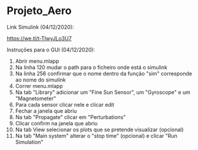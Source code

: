 # Projeto_Aero
 
Link Simulink (04/12/2020):

https://we.tl/t-TlwyJLo3U7

Instruções para o GUI (04/12/2020):

1. Abrir menu.mlapp
2. Na linha 120 mudar o path para o ficheiro onde está o simulink
3. Na linha 256 confirmar que o nome dentro da função "sim" corresponde ao nome do simulink
4. Correr menu.mlapp
5. Na tab "Library" adicionar um "Fine Sun Sensor", um "Gyroscope" e um "Magnetometer"
6. Para cada sensor clicar nele e clicar edit
7. Fechar a janela que abriu
8. Na tab "Propagate" clicar em "Perturbations"
9. Clicar confirm na janela que abriu
10. Na tab View selecionar os plots que se pretende visualizar (opcional)
11. Na tab "Main system" alterar o "stop time" (opcional) e clicar "Run Simulation"
